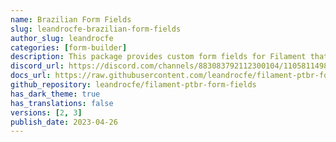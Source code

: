 ```yaml
---
name: Brazilian Form Fields
slug: leandrocfe-brazilian-form-fields
author_slug: leandrocfe
categories: [form-builder]
description: This package provides custom form fields for Filament that are commonly used in Brazilian web applications.
discord_url: https://discord.com/channels/883083792112300104/1105811498309267636
docs_url: https://raw.githubusercontent.com/leandrocfe/filament-ptbr-form-fields/master/README.md
github_repository: leandrocfe/filament-ptbr-form-fields
has_dark_theme: true
has_translations: false
versions: [2, 3]
publish_date: 2023-04-26
---
```

